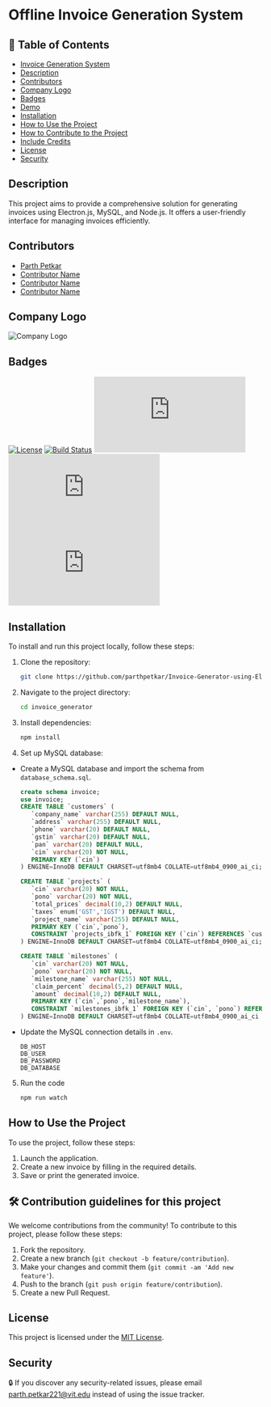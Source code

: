 # Offline Invoice Generation System

## 🎨 Table of Contents
- [Invoice Generation System](#invoice-generation-system)
- [Description](#description)
- [Contributors](#contributors)
- [Company Logo](#company-logo)
- [Badges](#badges)
- [Demo](#demo)
- [Installation](#installation)
- [How to Use the Project](#how-to-use-the-project)
- [How to Contribute to the Project](#how-to-contribute-to-the-project)
- [Include Credits](#include-credits)
- [License](#license)
- [Security](#security)


## Description
This project aims to provide a comprehensive solution for generating invoices using Electron.js, MySQL, and Node.js. It offers a user-friendly interface for managing invoices efficiently.

## Contributors
- [Parth Petkar](https://github.com/parthpetkar)
- [Contributor Name](https://github.com/contributor)
- [Contributor Name](https://github.com/contributor)
- [Contributor Name](https://github.com/contributor)

## Company Logo
![Company Logo](../invoice_generator/Assets/company-logo.png)

## Badges
[![License](https://img.shields.io/badge/License-MIT-yellow.svg)](https://opensource.org/licenses/MIT)
[![Build Status](https://travis-ci.com/parthpetkar/Invoice-Generator-using-Electron.js.svg?branch=main)](https://github.com/parthpetkar/Invoice-Generator-using-Electron.js)
[![GitHub issues](https://img.shields.io/github/issues/parthpetkar/Invoice-Generator-using-Electron.js)](https://github.com/parthpetkar/Invoice-Generator-using-Electron.js/issues)
[![GitHub stars](https://img.shields.io/github/stars/parthpetkar/Invoice-Generator-using-Electron.js)](https://github.com/parthpetkar/Invoice-Generator-using-Electron.js/stargazers)
[![GitHub forks](https://img.shields.io/github/forks/parthpetkar/Invoice-Generator-using-Electron.js)](https://github.com/parthpetkar/Invoice-Generator-using-Electron.js/network)

## Installation
To install and run this project locally, follow these steps:

1. Clone the repository:
   ```bash
   git clone https://github.com/parthpetkar/Invoice-Generator-using-Electron.js

2. Navigate to the project directory:
   ```bash
   cd invoice_generator

3. Install dependencies:
   ```bash
   npm install

4. Set up MySQL database:
- Create a MySQL database and import the schema from `database_schema.sql`.
   ```sql
   create schema invoice;
   use invoice;
   CREATE TABLE `customers` (
      `company_name` varchar(255) DEFAULT NULL,
      `address` varchar(255) DEFAULT NULL,
      `phone` varchar(20) DEFAULT NULL,
      `gstin` varchar(20) DEFAULT NULL,
      `pan` varchar(20) DEFAULT NULL,
      `cin` varchar(20) NOT NULL,
      PRIMARY KEY (`cin`)
   ) ENGINE=InnoDB DEFAULT CHARSET=utf8mb4 COLLATE=utf8mb4_0900_ai_ci;

   CREATE TABLE `projects` (
      `cin` varchar(20) NOT NULL,
      `pono` varchar(20) NOT NULL,
      `total_prices` decimal(10,2) DEFAULT NULL,
      `taxes` enum('GST','IGST') DEFAULT NULL,
      `project_name` varchar(255) DEFAULT NULL,
      PRIMARY KEY (`cin`,`pono`),
      CONSTRAINT `projects_ibfk_1` FOREIGN KEY (`cin`) REFERENCES `customers` (`cin`)
   ) ENGINE=InnoDB DEFAULT CHARSET=utf8mb4 COLLATE=utf8mb4_0900_ai_ci;

   CREATE TABLE `milestones` (
      `cin` varchar(20) NOT NULL,
      `pono` varchar(20) NOT NULL,
      `milestone_name` varchar(255) NOT NULL,
      `claim_percent` decimal(5,2) DEFAULT NULL,
      `amount` decimal(10,2) DEFAULT NULL,
      PRIMARY KEY (`cin`,`pono`,`milestone_name`),
      CONSTRAINT `milestones_ibfk_1` FOREIGN KEY (`cin`, `pono`) REFERENCES `projects` (`cin`, `pono`)
   ) ENGINE=InnoDB DEFAULT CHARSET=utf8mb4 COLLATE=utf8mb4_0900_ai_ci
   
- Update the MySQL connection details in `.env`.
   ```
   DB_HOST
   DB_USER
   DB_PASSWORD
   DB_DATABASE

5. Run the code
   ```bash
   npm run watch


## How to Use the Project
To use the project, follow these steps:

1. Launch the application.
2. Create a new invoice by filling in the required details.
3. Save or print the generated invoice.

## 🛠️ Contribution guidelines for this project
We welcome contributions from the community! To contribute to this project, please follow these steps:

1. Fork the repository.
2. Create a new branch (`git checkout -b feature/contribution`).
3. Make your changes and commit them (`git commit -am 'Add new feature'`).
4. Push to the branch (`git push origin feature/contribution`).
5. Create a new Pull Request.

## License
This project is licensed under the [MIT License](LICENSE).

## Security
🔒 If you discover any security-related issues, please email [parth.petkar221@vit.edu](parth.petkar221@vit.edu) instead of using the issue tracker.
